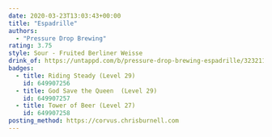 ```yaml
---
date: 2020-03-23T13:03:43+00:00
title: "Espadrille"
authors:
  - "Pressure Drop Brewing"
rating: 3.75
style: Sour - Fruited Berliner Weisse
drink_of: https://untappd.com/b/pressure-drop-brewing-espadrille/3232119
badges:
  - title: Riding Steady (Level 29)
    id: 649907256
  - title: God Save the Queen  (Level 29)
    id: 649907257
  - title: Tower of Beer (Level 27)
    id: 649907258
posting_method: https://corvus.chrisburnell.com
---
```

